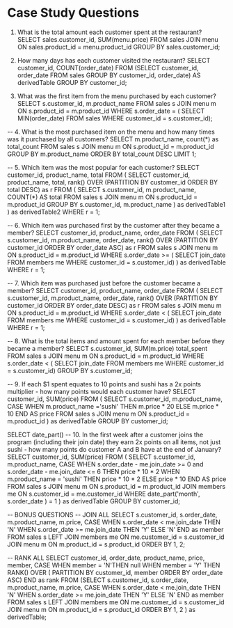 # Case Study Questions

1. What is the total amount each customer spent at the restaurant?
SELECT sales.customer_id, SUM(menu.price) 
FROM sales JOIN menu
ON sales.product_id = menu.product_id
GROUP BY sales.customer_id;

2. How many days has each customer visited the restaurant?
SELECT customer_id,  COUNT(order_date) 
FROM (SELECT customer_id, order_date FROM sales
GROUP BY customer_id, order_date) AS derivedTable
GROUP BY customer_id;

3. What was the first item from the menu purchased by each customer?
SELECT s.customer_id, m.product_name 
FROM sales s JOIN menu m
ON s.product_id = m.product_id
WHERE s.order_date = (
	SELECT MIN(order_date)
	FROM sales
	WHERE customer_id = s.customer_id);

-- 4. What is the most purchased item on the menu and how many times was it purchased by all customers?
SELECT m.product_name, count(*) as total_count 
FROM sales s JOIN menu m
ON s.product_id = m.product_id
GROUP BY m.product_name
ORDER BY total_count DESC
LIMIT 1;

-- 5. Which item was the most popular for each customer?
SELECT customer_id, product_name, total
FROM (
	SELECT customer_id, product_name, total, rank() OVER (PARTITION BY customer_id ORDER BY total DESC) as r
	FROM (
		SELECT s.customer_id, m.product_name, COUNT(*) AS total
		FROM sales s JOIN menu m 
		ON s.product_id = m.product_id
		GROUP BY s.customer_id, m.product_name
		) as derivedTable1
	) as derivedTable2
WHERE r = 1;

-- 6. Which item was purchased first by the customer after they became a member?
SELECT customer_id, product_name, order_date
FROM (
	SELECT s.customer_id, m.product_name, order_date, rank() OVER (PARTITION BY customer_id 
																   ORDER BY order_date ASC) as r
	FROM sales s JOIN menu m
	ON s.product_id = m.product_id
	WHERE s.order_date >= (
		SELECT join_date
		FROM members me
		WHERE customer_id = s.customer_id)
  ) as derivedTable
WHERE r = 1;
	
-- 7. Which item was purchased just before the customer became a member?
SELECT customer_id, product_name, order_date
FROM (
	SELECT s.customer_id, m.product_name, order_date, rank() OVER (PARTITION BY customer_id 
																   ORDER BY order_date DESC) as r
	FROM sales s JOIN menu m
	ON s.product_id = m.product_id
	WHERE s.order_date < (
		SELECT join_date
		FROM members me
		WHERE customer_id = s.customer_id)
  ) as derivedTable
WHERE r = 1;

-- 8. What is the total items and amount spent for each member before they became a member?
SELECT s.customer_id, SUM(m.price) total_spent
FROM sales s JOIN menu m
ON s.product_id = m.product_id
WHERE s.order_date < (
		SELECT join_date
		FROM members me
		WHERE customer_id = s.customer_id)
GROUP BY s.customer_id;

-- 9.  If each $1 spent equates to 10 points and sushi has a 2x points multiplier - how many points would each customer have?
SELECT customer_id, SUM(price)
FROM (
	SELECT s.customer_id, m.product_name, 
		CASE WHEN m.product_name ='sushi' THEN m.price * 20
    	ELSE m.price * 10
    	END AS price
	FROM sales s JOIN menu m
	ON s.product_id = m.product_id 
	) as derivedTable
GROUP BY customer_id;


SELECT date_part()
-- 10. In the first week after a customer joins the program (including their join date) they earn 2x points on all items, not just sushi - how many points do customer A and B have at the end of January?
SELECT customer_id, SUM(price)
FROM (
  SELECT s.customer_id, m.product_name,
  CASE 
      WHEN s.order_date - me.join_date >= 0 and s.order_date - me.join_date <= 6 
          THEN price * 10 * 2
      WHEN m.product_name = 'sushi'
          THEN price * 10 * 2
      ELSE price * 10
  END AS price
  FROM sales s JOIN menu m
  ON s.product_id = m.product_id
  JOIN members me
  ON s.customer_id = me.customer_id
  WHERE date_part('month', s.order_date ) = 1
	) as derivedTable
GROUP BY customer_id;

-- BONUS QUESTIONS 
-- JOIN ALL 
SELECT s.customer_id, s.order_date, m.product_name, m.price,
CASE 
	WHEN s.order_date < me.join_date THEN 'N'
    WHEN s.order_date >= me.join_date THEN 'Y'
    ELSE 'N'
    END as member
FROM sales s LEFT JOIN members me
ON me.customer_id = s.customer_id
JOIN menu m 
ON m.product_id = s.product_id
ORDER BY 1, 2;


-- RANK ALL
SELECT customer_id, order_date, product_name, price, member, 
CASE
	WHEN member = 'N'THEN null
    WHEN member = 'Y' THEN RANK() OVER ( PARTITION BY customer_id, member ORDER BY order_date ASC)
  	END as rank
FROM
  (SELECT s.customer_id, s.order_date, m.product_name, m.price,
  CASE 
      WHEN s.order_date < me.join_date THEN 'N'
      WHEN s.order_date >= me.join_date THEN 'Y'
      ELSE 'N'
      END as member
  FROM sales s LEFT JOIN members me
  ON me.customer_id = s.customer_id
  JOIN menu m 
  ON m.product_id = s.product_id
  ORDER BY 1, 2
   ) as derivedTable;
